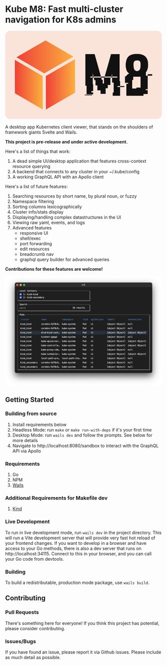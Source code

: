 # Kube M8: Fast multi-cluster navigation for K8s admins
![logo](./docs/logo.svg)

A desktop app Kubernetes client viewer, that stands on the shoulders of framework giants Svelte and Wails.

**This project is pre-release and under active development.**

Here's a list of things that work:
1. A dead simple UI/desktop application that features cross-context resource querying
2. A backend that connects to any cluster in your ~/.kube/config
3. A working GraphQL API with an Apollo client

Here's a list of future features:
1. Searching resources by short name, by plural noun, or fuzzy
2. Namespace filtering
3. Sorting columns lexicographically
4. Cluster info/stats display
5. Displaying/handling complex datastructures in the UI
6. Viewing raw yaml, events, and logs
7. Advanced features
    - responsive UI
    - shell/exec
    - port forwarding
    - edit resources
    - breadcrumb nav
    - graphql query builder for advanced queries

**Contributions for these features are welcome!**

![screenshot](./docs/screenshot.png)

## Getting Started
### Building from source
1. Install requirements below
2. Headless Mode: run `make` or `make run-with-deps` if it's your first time
3. Desktop Mode: run `wails dev` and follow the prompts. See below for more details
4. Navigate to http://localhost:8080/sandbox to interact with the GraphQL API via Apollo


### Requirements
1. Go
2. NPM
3. [Wails](https://wails.io/docs/gettingstarted/installation/)

### Additional Requirements for Makefile dev
1. [Kind](https://kind.sigs.k8s.io/docs/user/quick-start/#installation)

### Live Development
To run in live development mode, run `wails dev` in the project directory. This will run a Vite development
server that will provide very fast hot reload of your frontend changes. If you want to develop in a browser
and have access to your Go methods, there is also a dev server that runs on http://localhost:34115. Connect
to this in your browser, and you can call your Go code from devtools.

### Building
To build a redistributable, production mode package, use `wails build`.

## Contributing
### Pull Requests
There's something here for everyone! If you think this project has potential, please consider contributing.
### Issues/Bugs
If you have found an issue, please report it via Github issues. Please include as much detail as possible.